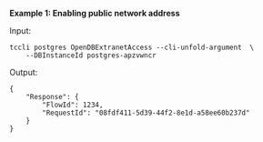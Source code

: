 **Example 1: Enabling public network address**



Input: 

```
tccli postgres OpenDBExtranetAccess --cli-unfold-argument  \
    --DBInstanceId postgres-apzvwncr
```

Output: 
```
{
    "Response": {
        "FlowId": 1234,
        "RequestId": "08fdf411-5d39-44f2-8e1d-a58ee60b237d"
    }
}
```


